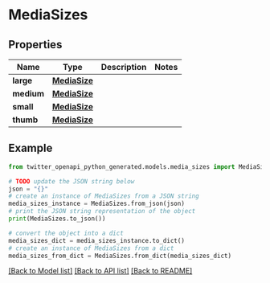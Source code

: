 # MediaSizes


## Properties

Name | Type | Description | Notes
------------ | ------------- | ------------- | -------------
**large** | [**MediaSize**](MediaSize.md) |  | 
**medium** | [**MediaSize**](MediaSize.md) |  | 
**small** | [**MediaSize**](MediaSize.md) |  | 
**thumb** | [**MediaSize**](MediaSize.md) |  | 

## Example

```python
from twitter_openapi_python_generated.models.media_sizes import MediaSizes

# TODO update the JSON string below
json = "{}"
# create an instance of MediaSizes from a JSON string
media_sizes_instance = MediaSizes.from_json(json)
# print the JSON string representation of the object
print(MediaSizes.to_json())

# convert the object into a dict
media_sizes_dict = media_sizes_instance.to_dict()
# create an instance of MediaSizes from a dict
media_sizes_from_dict = MediaSizes.from_dict(media_sizes_dict)
```
[[Back to Model list]](../README.md#documentation-for-models) [[Back to API list]](../README.md#documentation-for-api-endpoints) [[Back to README]](../README.md)


